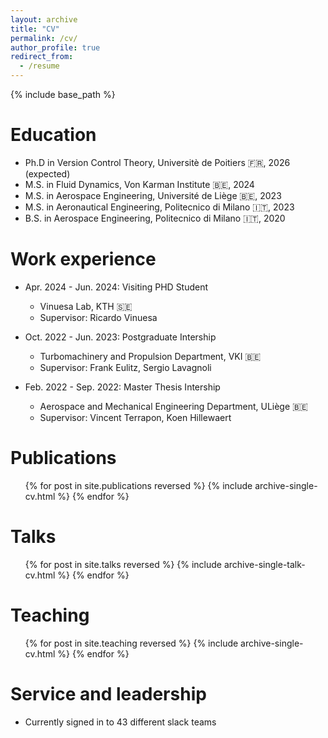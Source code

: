 ```yaml
---
layout: archive
title: "CV"
permalink: /cv/
author_profile: true
redirect_from:
  - /resume
---
```


{% include base_path %}

Education
======
* Ph.D in Version Control Theory, Universitè de Poitiers 🇫🇷, 2026 (expected)
* M.S. in Fluid Dynamics, Von Karman Institute 🇧🇪, 2024
* M.S. in Aerospace Engineering, Université de Liège 🇧🇪, 2023
* M.S. in Aeronautical Engineering, Politecnico di Milano 🇮🇹, 2023
* B.S. in Aerospace Engineering, Politecnico di Milano 🇮🇹, 2020

Work experience
======
* Apr. 2024 - Jun. 2024: Visiting PHD Student
  * Vinuesa Lab, KTH 🇸🇪
  * Supervisor: Ricardo Vinuesa

* Oct. 2022 - Jun. 2023: Postgraduate Intership
  * Turbomachinery and Propulsion Department, VKI 🇧🇪
  * Supervisor: Frank Eulitz, Sergio Lavagnoli

* Feb. 2022 - Sep. 2022: Master Thesis Intership
  * Aerospace and Mechanical Engineering Department, ULiège 🇧🇪
  * Supervisor: Vincent Terrapon, Koen Hillewaert  
  
Publications
======
  <ul>{% for post in site.publications reversed %}
    {% include archive-single-cv.html %}
  {% endfor %}</ul>
  
Talks
======
  <ul>{% for post in site.talks reversed %}
    {% include archive-single-talk-cv.html  %}
  {% endfor %}</ul>
  
Teaching
======
  <ul>{% for post in site.teaching reversed %}
    {% include archive-single-cv.html %}
  {% endfor %}</ul>
  
Service and leadership
======
* Currently signed in to 43 different slack teams
